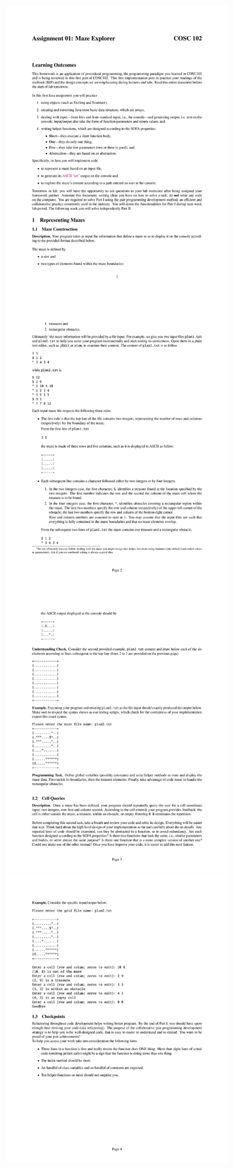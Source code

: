 ![](https://raw.githubusercontent.com/Mogeko/hw01_partI/master/doc/0001.jpg)  
![](https://raw.githubusercontent.com/Mogeko/hw01_partI/master/doc/0002.jpg)  
![](https://raw.githubusercontent.com/Mogeko/hw01_partI/master/doc/0003.jpg)  
![](https://raw.githubusercontent.com/Mogeko/hw01_partI/master/doc/0004.jpg)  